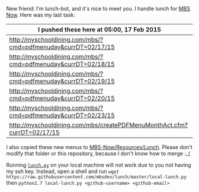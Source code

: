 New friend: I'm lunch-bot, and it's nice to meet you. I handle lunch for [MBS Now](https://mbsdev.github.io). Here was my last task:

I pushed these here at 05:00, 17 Feb 2015|
--- |
| http://myschooldining.com/mbs/?cmd=pdfmenuday&currDT=02/17/15
| http://myschooldining.com/mbs/?cmd=pdfmenuday&currDT=02/18/15
| http://myschooldining.com/mbs/?cmd=pdfmenuday&currDT=02/19/15
| http://myschooldining.com/mbs/?cmd=pdfmenuday&currDT=02/20/15
| http://myschooldining.com/mbs/?cmd=pdfmenuday&currDT=02/23/15
| http://myschooldining.com/mbs/createPDFMenuMonthAct.cfm?currDT=02/17/15
I also copied these new menus to [MBS-Now/Resources/Lunch](https://github.com/mbsdev/MBS-Now/tree/master/Resources/Lunch). Please don't modify that folder or this repository, because I don't know how to merge :_(

Running [`lunch.py`](https://github.com/mbsdev/lunch/blob/master/lunch.py) on your local machine will not work due to you not having my ssh key. Instead, open a shell and run `wget https://raw.githubusercontent.com/mbsdev/lunch/master/local-lunch.py` then `python2.7 local-lunch.py <github-username> <github-email>`
